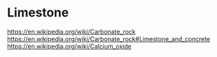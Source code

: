 # Limestone
https://en.wikipedia.org/wiki/Carbonate_rock https://en.wikipedia.org/wiki/Carbonate_rock#Limestone_and_concrete https://en.wikipedia.org/wiki/Calcium_oxide
